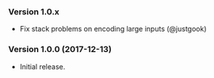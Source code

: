 
### Version 1.0.x

* Fix stack problems on encoding large inputs (@justgook)

### Version 1.0.0  (2017-12-13)

* Initial release.